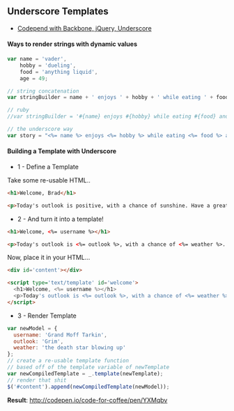 ## Underscore Templates

* [Codepend with Backbone, jQuery, Underscore](http://codepen.io/anon/pen/YwWxKw)

#### Ways to render strings with dynamic values

```javascript
var name = 'vader',
	hobby = 'dueling',
	food = 'anything liquid',
	age = 49;

// string concatenation
var stringBuilder = name + ' enjoys ' + hobby + ' while eating ' + food + ' and is ' + age + ' years old';

// ruby
//var stringBuilder = '#{name} enjoys #{hobby} while eating #{food} and is #{age} years old';

// the underscore way
var story = "<%= name %> enjoys <%= hobby %> while eating <%= food %> and is <%= age %> years old";
```

#### Building a Template with Underscore

* 1 - Define a Template

Take some re-usable HTML..

```html
<h1>Welcome, Brad</h1>

<p>Today's outlook is positive, with a chance of sunshine. Have a great day!</p>
```

* 2 - And turn it into a template!

```html
<h1>Welcome, <%= username %></h1>

<p>Today's outlook is <%= outlook %>, with a chance of <%= weather %>. Have a great day!</p>
```

Now, place it in your HTML...
```html
<div id='content'></div>

<script type='text/template' id='welcome'>
  <h1>Welcome, <%= username %></h1>
  <p>Today's outlook is <%= outlook %>, with a chance of <%= weather %>. Have a great day!</p>
</script>
```

* 3 - Render Template

```javascript
var newModel = {
  username: 'Grand Moff Tarkin',
  outlook: 'Grim',
  weather: 'the death star blowing up'
};
// create a re-usable template function
// based off of the template variable of newTemplate
var newCompiledTemplate = _.template(newTemplate);
// render that shit
$('#content').append(newCompiledTemplate(newModel));
```

**Result**: http://codepen.io/code-for-coffee/pen/YXMqbv
